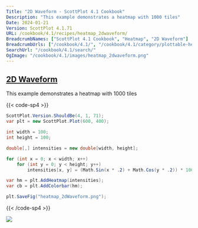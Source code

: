 ```yaml
---
Title: "2D Waveform - ScottPlot 4.1 Cookbook"
Description: "This example demonstrates a heatmap with 1000 tiles"
Date: 2024-01-21
Version: ScottPlot 4.1.71
URL: /cookbook/4.1/recipes/heatmap_2dwaveform/
BreadcrumbNames: ["ScottPlot 4.1 Cookbook", "Heatmap", "2D Waveform"]
BreadcrumbUrls: ["/cookbook/4.1/", "/cookbook/4.1/category/plottable-heatmap", "/cookbook/4.1/recipes/heatmap_2dwaveform/"]
SearchUrl: "/cookbook/4.1/search/"
OgImage: "/cookbook/4.1/images/heatmap_2dwaveform.png"
---
```


<h2><a id='2d-waveform' href='/cookbook/4.1/recipes/heatmap_2dwaveform/'>2D Waveform</a></h2>

This example demonstrates a heatmap with 1000 tiles

{{< code-sp4 >}}

```cs
ScottPlot.Version.ShouldBe(4, 1, 71);
var plt = new ScottPlot.Plot(600, 400);

int width = 100;
int height = 100;

double[,] intensities = new double[width, height];

for (int x = 0; x < width; x++)
    for (int y = 0; y < height; y++)
        intensities[x, y] = (Math.Sin(x * .2) + Math.Cos(y * .2)) * 100;

var hm = plt.AddHeatmap(intensities);
var cb = plt.AddColorbar(hm);

plt.SaveFig("heatmap_2dWaveform.png");
```

{{< /code-sp4 >}}

<img src='../../images/heatmap_2dwaveform.png' class='d-block mx-auto my-5' />


